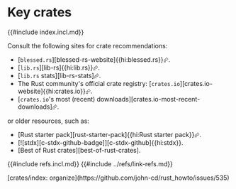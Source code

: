 # Key crates

{{#include index.incl.md}}

Consult the following sites for crate recommendations:

- [`blessed.rs`][blessed-rs-website]{{hi:blessed.rs}}⮳.
- [`lib.rs`][lib-rs]{{hi:lib.rs}}⮳.
- [`lib.rs` stats][lib-rs-stats]⮳.
- The Rust community's official crate registry: [`crates.io`][crates.io-website]{{hi:crates.io}}⮳.
- [`crates.io`'s most (recent) downloads][crates.io-most-recent-downloads]⮳.

or older resources, such as:

- [Rust starter pack][rust-starter-pack]{{hi:Rust starter pack}}⮳.
- [![stdx][c-stdx-github-badge]][c-stdx-github]{{hi:stdx}}.
- [Best of Rust crates][best-of-rust-crates].

{{#include refs.incl.md}}
{{#include ../refs/link-refs.md}}

<div class="hidden">
[crates/index: organize](https://github.com/john-cd/rust_howto/issues/535)
</div>
